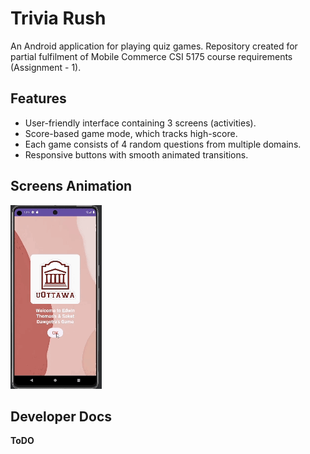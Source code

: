 # Trivia Rush

An Android application for playing quiz games. Repository created for partial fulfilment of 
Mobile Commerce CSI 5175 course requirements (Assignment - 1). 


## Features

- User-friendly interface containing 3 screens (activities). 
- Score-based game mode, which tracks high-score.
- Each game consists of 4 random questions from multiple domains.
- Responsive buttons with smooth animated transitions.

## Screens Animation

![App GIF](resources/app_ui_mod_recording.gif)

## Developer Docs
**ToDO**
